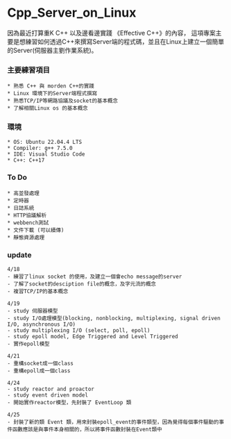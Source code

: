 # Cpp_Server_on_Linux
因為最近打算重K C++ 以及邊看邊實踐 《Effective C++》的內容， 這項專案主要是想練習如何透過C++來撰寫Server端的程式碼，並且在Linux上建立一個簡單的Server(伺服器主劉作業系統)。

### 主要練習項目
    * 熟悉 C++ 與 morden C++的實踐 
    * Linux 環境下的Server端程式撰寫
    * 熟悉TCP/IP等網路協議及socket的基本概念
    * 了解相關Linux os 的基本概念

### 環境
    * OS: Ubuntu 22.04.4 LTS
    * Compiler: g++ 7.5.0
    * IDE: Visual Studio Code
    * C++: C++17

### To Do
    * 高並發處理
    * 定時器
    * 日誌系統
    * HTTP協議解析
    * webbench測試
    * 文件下載 (可以續傳)
    * 靜態資源處理

### update

    4/18
    - 練習了linux socket 的使用，及建立一個會echo message的server
    - 了解了socket的desciption file的概念，及字元流的概念
    - 複習TCP/IP的基本概念
    
    4/19
    - study 伺服器模型
    - study I/O處理模型(blocking, nonblocking, multiplexing, signal driven I/O, asynchronous I/O)
    - study multiplexing I/O (select, poll, epoll)
    - study epoll model, Edge Triggered and Level Triggered
    - 實作epoll模型

    4/21
    - 重構socket成一個class
    - 重構epoll成一個class

    4/24
    - study reactor and proactor
    - study event driven model
    - 開始實作reactor模型，先封裝了 EventLoop 類

    4/25
    - 封裝了新的類 Event 類，用來封裝epoll_event的事件類型，因為覺得每個事件驅動的事件函數應該是與事件本身相關的，所以將事件函數封裝在Event類中

    
